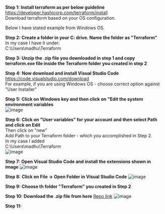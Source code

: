 **Step 1:** **Install terraform as per below guideline**
https://developer.hashicorp.com/terraform/install <br/>
Download terraform based on your OS configuration. <br/>

Below I have stated example from Windows OS. <br/>

**Step 2:** **Create a folder in your C: drive. Name the folder as "Terraform"** <br/>
In my case I have it under: <br/>
C:\Users\madhu\Terraform <br/>

**Step 3:** **Unzip the .zip file you downloaded in step 1 and copy terraform.exe file inside the Terraform folder you created in step 2** <br/>

**Step 4:** **Now download and install Visual Studio Code** <br/>
https://code.visualstudio.com/download <br/>
For example, if you are using Windows OS - choose correct option against "User Installer" <br/>

**Step 5:** **Click on Windows key and then click on** **"Edit the system environment variables** <br/>
![image](https://github.com/user-attachments/assets/6f15a7b4-dd16-48cc-bcf2-e30a436df21c) <br/>

**Step 6:** **Click on "User variables" for your account and then select Path and click on Edit** <br/>
Then click on "new" <br/>
Add Path to your Terraform folder - which you accomplished in Step 2. <br/>
In my case I added <br/>
C:\Users\madhu\Terraform <br/>
![image](https://github.com/user-attachments/assets/69ec8bca-ab9a-4ee6-ad6f-2c66c6ccef31) <br/>

**Step 7:** **Open Visual Studio Code and install the extensions shown in image**
![image](https://github.com/user-attachments/assets/51d628bb-5c35-4db9-872e-7f80bf1c5ea7)

**Step 8:** **Click on File -> Open Folder in Visual Studio Code**
![image](https://github.com/user-attachments/assets/bfb1aa65-31cf-48b4-bd80-490effbc2410)

**Step 9:** **Choose th folder "Terraform" you created in Step 2**

**Step 10:** **Download the .zip file from here**
[Repo link](https://github.com/madhubanti0007/terraform-code-samples)
![image](https://github.com/user-attachments/assets/f5ed5c83-904a-41fa-b397-c3b289924734)

**Step 11:**  












